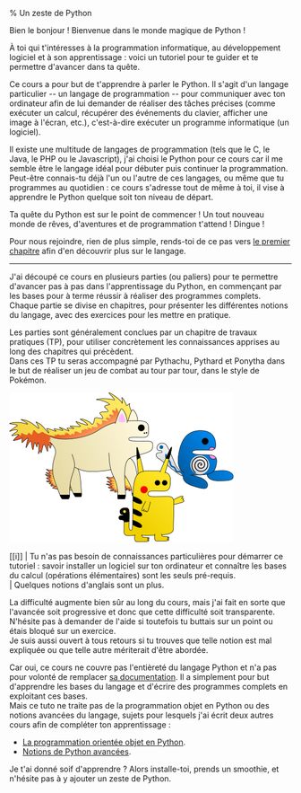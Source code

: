 % Un zeste de Python

Bien le bonjour !
Bienvenue dans le monde magique de Python !

À toi qui t'intéresses à la programmation informatique, au développement logiciel et à son apprentissage : voici un tutoriel pour te guider et te permettre d'avancer dans ta quête.

Ce cours a pour but de t'apprendre à parler le Python.
Il s'agit d'un langage particulier -- un langage de programmation -- pour communiquer avec ton ordinateur afin de lui demander de réaliser des tâches précises (comme exécuter un calcul, récupérer des événements du clavier, afficher une image à l'écran, etc.), c'est-à-dire exécuter un programme informatique (un logiciel).

Il existe une multitude de langages de programmation (tels que le C, le Java, le PHP ou le Javascript), j'ai choisi le Python pour ce cours car il me semble être le langage idéal pour débuter puis continuer la programmation.  
Peut-être connais-tu déjà l'un ou l'autre de ces langages, ou même que tu programmes au quotidien : ce cours s'adresse tout de même à toi, il vise à apprendre le Python quelque soit ton niveau de départ.

Ta quête du Python est sur le point de commencer !
Un tout nouveau monde de rêves, d'aventures et de programmation t'attend ! Dingue !

Pour nous rejoindre, rien de plus simple, rends-toi de ce pas vers [le premier chapitre](./1-premiers-pas/1-presentation/) afin d'en découvrir plus sur le langage.

---------------------

J'ai découpé ce cours en plusieurs parties (ou paliers) pour te permettre d'avancer pas à pas dans l'apprentissage du Python, en commençant par les bases pour à terme réussir à réaliser des programmes complets.  
Chaque partie se divise en chapitres, pour présenter les différentes notions du langage, avec des exercices pour les mettre en pratique.

Les parties sont généralement conclues par un chapitre de travaux pratiques (TP), pour utiliser concrètement les connaissances apprises au long des chapitres qui précèdent.  
Dans ces TP tu seras accompagné par Pythachu, Pythard et Ponytha dans le but de réaliser un jeu de combat au tour par tour, dans le style de Pokémon.

![Attrapez-les tous !](img/pythomons.png)

[[i]]
| Tu n'as pas besoin de connaissances particulières pour démarrer ce tutoriel : savoir installer un logiciel sur ton ordinateur et connaître les bases du calcul (opérations élémentaires) sont les seuls pré-requis.  
| Quelques notions d'anglais sont un plus.

La difficulté augmente bien sûr au long du cours, mais j'ai fait en sorte que l'avancée soit progressive et donc que cette difficulté soit transparente.
N'hésite pas à demander de l'aide si toutefois tu buttais sur un point ou étais bloqué sur un exercice.  
Je suis aussi ouvert à tous retours si tu trouves que telle notion est mal expliquée ou que telle autre mériterait d'être abordée.

Car oui, ce cours ne couvre pas l'entièreté du langage Python et n'a pas pour volonté de remplacer [sa documentation](https://docs.python.org/fr/3/).
Il a simplement pour but d'apprendre les bases du langage et d'écrire des programmes complets en exploitant ces bases.  
Mais ce tuto ne traite pas de la programmation objet en Python ou des notions avancées du langage, sujets pour lesquels j'ai écrit deux autres cours afin de compléter ton apprentissage :

* [La programmation orientée objet en Python](https://zestedesavoir.com/tutoriels/1253/la-programmation-orientee-objet-en-python/).
* [Notions de Python avancées](https://zestedesavoir.com/tutoriels/954/notions-de-python-avancees/).

Je t'ai donné soif d'apprendre ?
Alors installe-toi, prends un smoothie, et n'hésite pas à y ajouter un zeste de Python.

